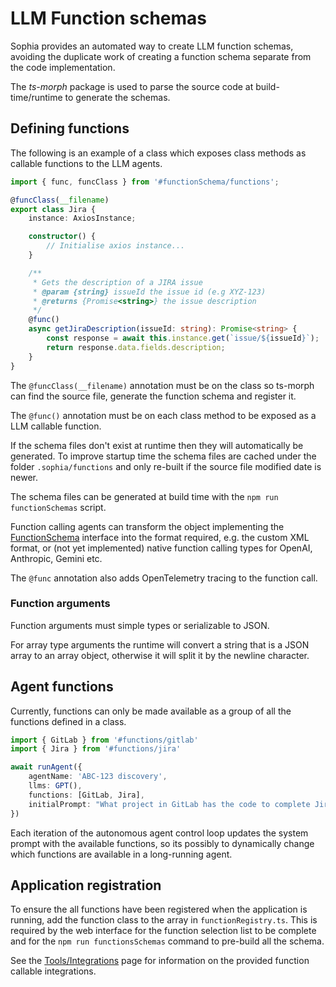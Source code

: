 # LLM Function schemas

Sophia provides an automated way to create LLM function schemas, avoiding the duplicate work of creating a function schema separate from the code implementation. 

The *ts-morph* package is used to parse the source code at build-time/runtime to generate the schemas.

## Defining functions

The following is an example of a class which exposes class methods as callable functions to the LLM agents.

```typescript
import { func, funcClass } from '#functionSchema/functions';

@funcClass(__filename)
export class Jira {
    instance: AxiosInstance;

    constructor() {
        // Initialise axios instance...
    }

    /**
     * Gets the description of a JIRA issue
     * @param {string} issueId the issue id (e.g XYZ-123)
     * @returns {Promise<string>} the issue description
     */
    @func()
    async getJiraDescription(issueId: string): Promise<string> {
        const response = await this.instance.get(`issue/${issueId}`);
        return response.data.fields.description;
    }
}
```

The `@funcClass(__filename)` annotation must be on the class so ts-morph can find the source file, generate the function schema and register it.

The `@func()` annotation must be on each class method to be exposed as a LLM callable function.

If the schema files don't exist at runtime then they will automatically be generated. To improve startup time
the schema files are cached under the folder `.sophia/functions` and only re-built if the source file modified date is newer.

The schema files can be generated at build time with the `npm run functionSchemas` script.

Function calling agents can transform the object implementing the [FunctionSchema](https://github.com/TrafficGuard/sophia/blob/main/src/functionSchema/functions.ts#L13)
interface into the format required, e.g. the custom XML format, or (not yet implemented) native function calling types for OpenAI, Anthropic, Gemini etc.

The `@func` annotation also adds OpenTelemetry tracing to the function call.

### Function arguments

Function arguments must simple types or serializable to JSON. 

For array type arguments the runtime will convert a string that is a JSON array to an array object, otherwise it will split it by the newline character.

## Agent functions

Currently, functions can only be made available as a group of all the functions defined in a class.

```typescript
import { GitLab } from '#functions/gitlab'
import { Jira } from '#functions/jira'

await runAgent({
    agentName: 'ABC-123 discovery',
    llms: GPT(),
    functions: [GitLab, Jira],
    initialPrompt: "What project in GitLab has the code to complete Jira ABC-123?",
})
```

Each iteration of the autonomous agent control loop updates the system prompt with the available functions,
so its possibly to dynamically change which functions are available in a long-running agent.

## Application registration

To ensure the all functions have been registered when the application is running, add the function class to the array in `functionRegistry.ts`.
This is required by the web interface for the function selection list to be complete and for the `npm run functionsSchemas` command to pre-build all the schema.

See the [Tools/Integrations](integrations.md) page for information on the provided function callable integrations.
